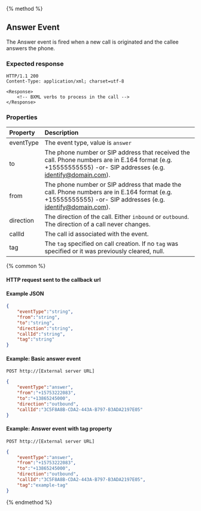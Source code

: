 {% method %}
## Answer Event

The Answer event is fired when a new call is originated and the callee answers the phone.

### Expected response

```http
HTTP/1.1 200
Content-Type: application/xml; charset=utf-8

<Response>
    <!-- BXML verbs to process in the call -->
</Response>
```

### Properties
| Property  | Description                                                                                                                                                  |
|:----------|:-------------------------------------------------------------------------------------------------------------------------------------------------------------|
| eventType | The event type, value is `answer`                                                                                                                            |
| to        | The phone number or SIP address that received the call. Phone numbers are in E.164 format (e.g. +15555555555) -or- SIP addresses (e.g. identify@domain.com). |
| from      | The phone number or SIP address that made the call. Phone numbers are in E.164 format (e.g. +15555555555) -or- SIP addresses (e.g. identify@domain.com).     |
| direction | The direction of the call. Either `inbound` or `outbound`. The direction of a call never changes.                                                            |
| callId    | The call id associated with the event.                                                                                                                       |
| tag       | The `tag`  specified on call creation. If no `tag` was specified or it was previously cleared, null.                                                                                     |

{% common %}
#### HTTP request sent to the callback url
#### Example JSON

```json
{
	"eventType":"string",
	"from":"string",
	"to":"string",
	"direction":"string",
	"callId":"string",
	"tag":"string"
}
```

#### Example: Basic answer event

```
POST http://[External server URL]
```

```json
{
	"eventType":"answer",
	"from":"+15753222083",
	"to":"+13865245000",
	"direction":"outbound",
	"callId":"3C5F8A8B-CDA2-443A-B797-B3ADA2197E05"
}
```

#### Example: Answer event with tag property

```
POST http://[External server URL]
```
```json
{
	"eventType":"answer",
	"from":"+15753222083",
	"to":"+13865245000",
	"direction":"outbound",
	"callId":"3C5F8A8B-CDA2-443A-B797-B3ADA2197E05",
	"tag":"example-tag"
}
```

{% endmethod %}
